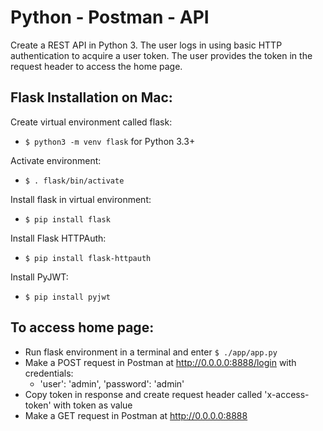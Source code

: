 # Python - Postman - API
Create a REST API in Python 3. The user logs in using basic HTTP authentication to acquire a user token. The user provides the token in the request header to access the home page. 

## Flask Installation on Mac:
Create virtual environment called flask:
- `$ python3 -m venv flask` for Python 3.3+

Activate environment:
- `$ . flask/bin/activate`

Install flask in virtual environment:
- `$ pip install flask`

Install Flask HTTPAuth:
- `$ pip install flask-httpauth`

Install PyJWT:
- `$ pip install pyjwt`

## To access home page:
- Run flask environment in a terminal and enter `$ ./app/app.py`
- Make a POST request in Postman at http://0.0.0.0:8888/login with credentials: 
  - 'user': 'admin', 'password': 'admin'
- Copy token in response and create request header called 'x-access-token' with token as value
- Make a GET request in Postman at http://0.0.0.0:8888
